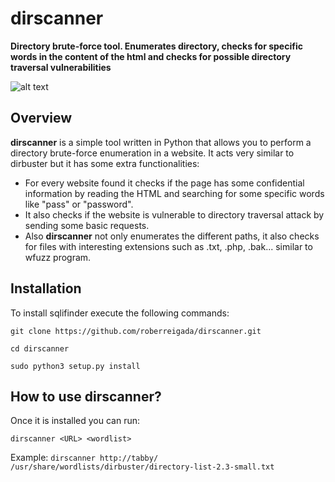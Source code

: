 # dirscanner
**Directory brute-force tool. Enumerates directory, checks for specific words in the content of the html and checks for possible directory traversal vulnerabilities**

![alt text](https://i.imgur.com/9oKBMBC.png)

## Overview
**dirscanner** is a simple tool written in Python that allows you to perform a directory brute-force enumeration in a website. It acts very similar to dirbuster but it has some extra functionalities:
  - For every website found it checks if the page has some confidential information by reading the HTML and searching for some specific words like "pass" or "password".
  - It also checks if the website is vulnerable to directory traversal attack by sending some basic requests.
  - Also **dirscanner** not only enumerates the different paths, it also checks for files with interesting extensions such as .txt, .php, .bak... similar to wfuzz program.
  
## Installation
  To install sqlifinder execute the following commands:
  
 `git clone https://github.com/roberreigada/dirscanner.git`
 
 `cd dirscanner`
 
 `sudo python3 setup.py install`
 
## How to use dirscanner?
Once it is installed you can run:
 
`dirscanner <URL> <wordlist>`
 
Example:
`dirscanner http://tabby/ /usr/share/wordlists/dirbuster/directory-list-2.3-small.txt`